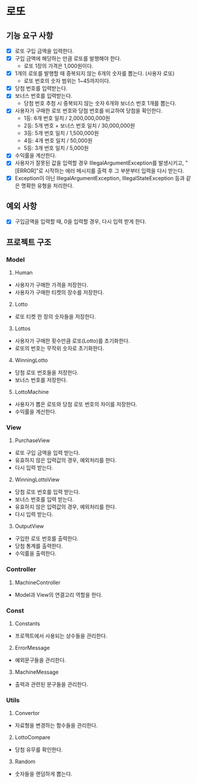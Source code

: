 # 로또

## 기능 요구 사항
- [x] 로또 구입 금액을 입력한다.
- [x] 구입 금액에 해당하는 만큼 로또를 발행해야 한다.
  - 로또 1장의 가격은 1,000원이다.
- [x] 1개의 로또를 발행할 때 중복되지 않는 6개의 숫자를 뽑는다. (사용자 로또)
  - 로또 번호의 숫자 범위는 1~45까지이다.
- [x] 당첨 번호를 입력받는다.
- [x] 보너스 번호를 입력받는다.
  - 당첨 번호 추첨 시 중복되지 않는 숫자 6개와 보너스 번호 1개를 뽑는다.
- [x] 사용자가 구매한 로또 번호와 당첨 번호를 비교하여 당첨을 확인한다.
  - 1등: 6개 번호 일치 / 2,000,000,000원
  - 2등: 5개 번호 + 보너스 번호 일치 / 30,000,000원
  - 3등: 5개 번호 일치 / 1,500,000원
  - 4등: 4개 번호 일치 / 50,000원
  - 5등: 3개 번호 일치 / 5,000원
- [x] 수익률을 계산한다.
- [x] 사용자가 잘못된 값을 입력할 경우 IllegalArgumentException를 발생시키고, "[ERROR]"로 시작하는 에러 메시지를 출력 후 그 부분부터 입력을 다시 받는다.
- [x] Exception이 아닌 IllegalArgumentException, IllegalStateException 등과 같은 명확한 유형을 처리한다.

## 예외 사항
- [x] 구입금액을 입력할 때, 0을 입력할 경우, 다시 입력 받게 한다.

## 프로젝트 구조
### Model
1. Human
- 사용자가 구매한 가격을 저장한다.
- 사용자가 구매한 티켓의 장수를 저장한다.

2. Lotto
- 로또 티켓 한 장의 숫자들을 저장한다.

3. Lottos
- 사용자가 구매한 횟수만큼 로또(Lotto)를 초기화한다.
- 로또의 번호는 무작위 숫자로 초기화한다.

4. WinningLotto
- 당첨 로또 번호들을 저장한다.
- 보너스 번호를 저장한다.

5. LottoMachine
- 사용자가 뽑은 로또와 당첨 로또 번호의 차이를 저장한다.
- 수익률을 계산한다.

### View
1. PurchaseView
- 로또 구입 금액을 입력 받는다.
- 유효하지 않은 입력값의 경우, 예외처리를 한다.
- 다시 입력 받는다.

2. WinningLottoView
- 당첨 로또 번호를 입력 받는다.
- 보너스 번호를 입력 받는다.
- 유효하지 않은 입력값의 경우, 예외처리를 한다.
- 다시 입력 받는다.

3. OutputView
- 구입한 로또 번호를 출력한다.
- 당첨 통계를 출력한다.
- 수익률을 출력한다.

### Controller
1. MachineController
- Model과 View의 연결고리 역할을 한다.

### Const
1. Constants
- 프로젝트에서 사용되는 상수들을 관리한다.

2. ErrorMessage
- 예외문구들을 관리한다.

3. MachineMessage
- 출력과 관련된 문구들을 관리한다.

### Utils
1. Convertor
- 자료형을 변경하는 함수들을 관리한다.

2. LottoCompare
- 당첨 유무를 확인한다.

3. Random
- 숫자들을 랜덤하게 뽑는다.
